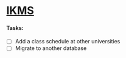 # [IKMS](https://github.com/darkmoonight/IKMS)

#### **Tasks:**

- [ ] Add a class schedule at other universities
- [ ] Migrate to another database